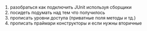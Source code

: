 1. разобраться как подключить JUnit используя сборщики
2. посидеть подумать над тем что получилось
3. прописать уровни доступа (приватные поля методы и тд.)
4. прописать праймари конструкторы и если нужны вторичные
